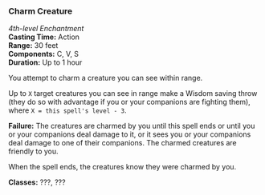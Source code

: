 ### Charm Creature
*4th-level Enchantment*  
**Casting Time:** Action  
**Range:** 30 feet  
**Components:** C, V, S  
**Duration:** Up to 1 hour 

You attempt to charm a creature you can see within range. 

Up to `X` target creatures you can see in range make a Wisdom saving throw (they do so with advantage if you or your companions are fighting them), where `X = this spell's level - 3`.

**Failure:** The creatures are charmed by you until this spell ends or until you or your companions deal damage to it, or it sees you or your companions deal damage to one of their companions. The charmed creatures are friendly to you.

When the spell ends, the creatures know they were charmed by you.

**Classes:** ???, ???